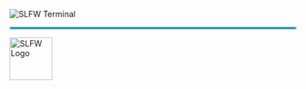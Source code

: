 ![SLFW Terminal](https://github.com/user-attachments/assets/d0477823-f05d-4951-b9ee-17147b802856)

<hr style="border: 2px solid #66ccff;">

<a href="https://slfw.vercel.app/">
  <img src="https://github.com/user-attachments/assets/aacc9467-d5d4-419c-a942-ec06f40b41a1" alt="SLFW Logo" width="75">
</a>
